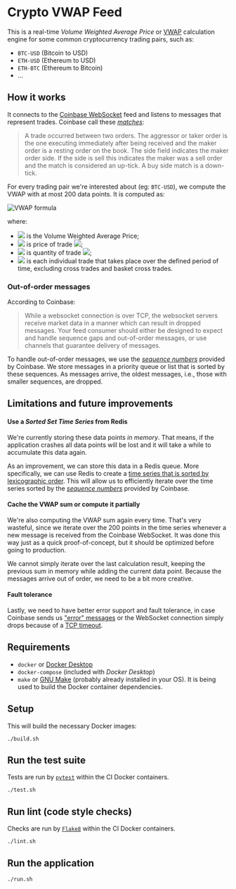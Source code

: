 # Crypto VWAP Feed

This is a real-time _Volume Weighted Average Price_ or [VWAP](https://en.wikipedia.org/wiki/Volume-weighted_average_price) calculation engine for some common cryptocurrency trading pairs, such as:

- `BTC-USD` (Bitcoin to USD)
- `ETH-USD` (Ethereum to USD)
- `ETH-BTC` (Ethereum to Bitcoin)
- ...

## How it works

It connects to the [Coinbase WebSocket](https://docs.pro.coinbase.com/#the-matches-channel) feed and listens to messages that represent trades. Coinbase call these [_matches_](https://docs.pro.coinbase.com/#match):

> A trade occurred between two orders. The aggressor or taker order is the one executing immediately after being received and the maker order is a resting order on the book. The side field indicates the maker order side. If the side is sell this indicates the maker was a sell order and the match is considered an up-tick. A buy side match is a down-tick.

For every trading pair we're interested about (eg: `BTC-USD`), we compute the VWAP with at most 200 data points. It is computed as:

![VWAP formula](https://wikimedia.org/api/rest_v1/media/math/render/svg/6c0a822a0a9e58a127105e818a07061a02851685)

where:

- <img src="https://render.githubusercontent.com/render/math?math=P_{VWAP}"> is the Volume Weighted Average Price;
- <img src="https://render.githubusercontent.com/render/math?math=P_{j}"> is price of trade <img src="https://render.githubusercontent.com/render/math?math=j">;
- <img src="https://render.githubusercontent.com/render/math?math=Q_{j}"> is quantity of trade <img src="https://render.githubusercontent.com/render/math?math=j">;
- <img src="https://render.githubusercontent.com/render/math?math=j"> is each individual trade that takes place over the defined period of time, excluding cross trades and basket cross trades.

### Out-of-order messages

According to Coinbase:

> While a websocket connection is over TCP, the websocket servers receive market data in a manner which can result in dropped messages. Your feed consumer should either be designed to expect and handle sequence gaps and out-of-order messages, or use channels that guarantee delivery of messages.

To handle out-of-order messages, we use the [_sequence numbers_](https://docs.pro.coinbase.com/#sequence-numbers) provided by Coinbase. We store messages in a priority queue or list that is sorted by these sequences. As messages arrive, the oldest messages, i.e., those with smaller sequences, are dropped.

## Limitations and future improvements

#### Use a _Sorted Set Time Series_ from Redis 

We're currently storing these data points _in memory_. That means, if the application crashes all data points will be lost and it will take a while to accumulate this data again.

As an improvement, we can store this data in a Redis queue. More specifically, we can use Redis to create a [time series that is sorted by lexicographic order](https://redislabs.com/redis-best-practices/time-series/lexicographic-sorted-set-time-series/). This will allow us to efficiently iterate over the time series sorted by the [_sequence numbers_](https://docs.pro.coinbase.com/#sequence-numbers) provided by Coinbase.

#### Cache the VWAP sum or compute it partially

We're also computing the VWAP sum again every time. That's very wasteful, since we iterate over the 200 points in the time series whenever a new message is received from the Coinbase WebSocket. It was done this way just as a quick proof-of-concept, but it should be optimized before going to production.

We cannot simply iterate over the last calculation result, keeping the previous sum in memory while adding the current data point. Because the messages arrive out of order, we need to be a bit more creative. 

#### Fault tolerance

Lastly, we need to have better error support and fault tolerance, in case Coinbase sends us ["error" messages](https://docs.pro.coinbase.com/#protocol-overview) or the WebSocket connection simply drops because of a [TCP timeout](https://en.wikipedia.org/wiki/Fallacies_of_distributed_computing).

## Requirements

- `docker` or [Docker Desktop](https://docs.docker.com/desktop/)
- `docker-compose` (included with _Docker Desktop_)
- `make` or [GNU Make](https://www.gnu.org/software/make/) (probably already installed in your OS). It is being used to build the Docker container dependencies. 

## Setup

This will build the necessary Docker images:

```
./build.sh
```

## Run the test suite

Tests are run by [`pytest`](https://docs.pytest.org/en/stable/) within the CI Docker containers.

```
./test.sh
```

## Run lint (code style checks)

Checks are run by [`Flake8`](https://flake8.pycqa.org/en/latest/) within the CI Docker containers.

```
./lint.sh
```

## Run the application

```
./run.sh
```
